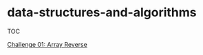 # data-structures-and-algorithms

TOC

[Challenge 01: Array Reverse](challenges/arrayReverse/README.md)